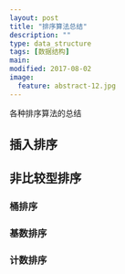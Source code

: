 ```yaml
---
layout: post
title: "排序算法总结"
description: ""
type: data_structure
tags: [数据结构]
main: 
modified: 2017-08-02
image:
  feature: abstract-12.jpg
---
```





各种排序算法的总结

## 插入排序

## 非比较型排序

### 桶排序

### 基数排序

### 计数排序